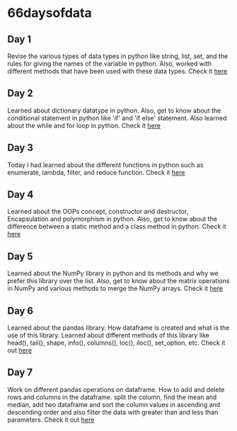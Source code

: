 # 66daysofdata

## Day 1
Revise the various types of data types in python like string, list, set, and the rules for giving the names of the variable in python. Also, worked with different methods that have been used with these data types. Check it <a href = "https://github.com/dubeyshubham786/66daysofdata/blob/main/Day%201/Day_1.ipynb">here</a>

## Day 2
Learned about dictionary datatype in python. Also, get to know about the conditional statement in python like 'if' and 'if else' statement. Also learned about the while and for loop in python. Check it <a href = "https://github.com/dubeyshubham786/66daysofdata/blob/main/Day%202/Day_2.ipynb">here</a>

## Day 3
Today I had learned about the different functions in python such as enumerate, lambda, filter, and reduce function. Check it 
<a href = "https://github.com/dubeyshubham786/66daysofdata/blob/main/Day%203/%20Day_3.ipynb">here</a>

## Day 4
Learned about the OOPs concept, constructor and destructor, Encapsulation and polymorphism in python. Also, get to know about the difference between a static method and a class method in python. Check it <a href="https://github.com/dubeyshubham786/66daysofdata/blob/main/Day%204/Day_4.ipynb">here</a>

## Day 5
Learned about the NumPy library in python and its methods and why we prefer this library over the list. Also, get to know about the matrix operations in NumPy and various methods to merge the NumPy arrays. Check it <a href="https://github.com/dubeyshubham786/66daysofdata/blob/main/Day%205/Day_5.ipynb">here</a>

## Day 6
Learned about the pandas library. How dataframe is created and what is the use of this library. Learned about different methods of this library like head(), tail(), shape, info(), columns(), loc(), iloc(), set_option, etc. Check it out <a href="https://github.com/dubeyshubham786/66daysofdata/blob/main/Day%206/Day_6.ipynb">here</a>

## Day 7
Work on different pandas operations on dataframe. How to add and delete rows and columns in the dataframe. split the column, find the mean and median, add two dataframe and sort the column values in ascending and descending order and also filter the data with greater than and less than parameters. Check it out 
<a href="https://github.com/dubeyshubham786/66daysofdata/blob/main/Day%207/Day_7.ipynb">here<a/>
